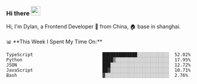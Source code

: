 ### Hi there <img src="https://media.giphy.com/media/hvRJCLFzcasrR4ia7z/giphy.gif" width="25px">

<!-- ![visitors](https://visitor-badge.glitch.me/badge?page_id=dislfyer.dislfyer) --!>

Hi, I'm Dylan, a Frontend Developer 🚀 from China, 🏠 base in shanghai.
<br/>
<br/>

📊 **This Week I Spent My Time On:**


<!--START_SECTION:waka-->

```text
TypeScript                          █████████████░░░░░░░░░░░░  52.02%
Python                              ████▒░░░░░░░░░░░░░░░░░░░░  17.95%
JSON                                ███░░░░░░░░░░░░░░░░░░░░░░  12.72%
JavaScript                          ██▓░░░░░░░░░░░░░░░░░░░░░░  10.71%
Bash                                ▓░░░░░░░░░░░░░░░░░░░░░░░░  2.76%
```

<!--END_SECTION:waka-->

<!--
**About Me:**
 -->

